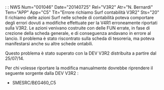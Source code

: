  :  : NWS Num="001046" Date="20140725" Rel="V3R2" Atr="N. Bernardi" Tem="APP" App="C5" Tit="Errore richiamo Surf contabilità V3R2" Sts="20"
Il richiamo delle azioni Surf nelle schede di contabilità poteva comportare degli errori dovuti a modifiche effettuate per la V4R1 erroneamente riportati sulla V3R2.
Le azioni venivano costruite con delle FUN errate, in fase di crezione della scheda generale, e di
conseguenza andavano in errore al lancio.
Il problema è stato riscontrato sulla scheda di tesoreria, ma poteva manifestarsi anche su altre schede ontabili.

Questo problema è stato superato con la DEV V3R2 distribuita a partire dal 25/07/14.

Per chi volesse riportare la modifica manualmente dovrebbe riprendere il seguente sorgente dalla DEV V3R2 : 
-  SMESRC/B£G460_C5

